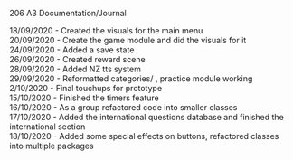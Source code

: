206 A3 Documentation/Journal

18/09/2020 - Created the visuals for the main menu<br/>
20/09/2020 - Create the game module and did the visuals for it<br/>
24/09/2020 - Added a save state<br/>
26/09/2020 - Created reward scene<br/>
28/09/2020 - Added NZ tts system<br/>
29/09/2020 - Reformatted categories/ , practice module working<br/>
2/10/2020  - Final touchups for prototype<br/>
15/10/2020 - Finished the timers feature<br/>
16/10/2020 - As a group refactored code into smaller classes<br/>
17/10/2020 - Added the international questions database and finished the international section<br/>
18/10/2020 - Added some special effects on buttons, refactored classes into multiple packages
